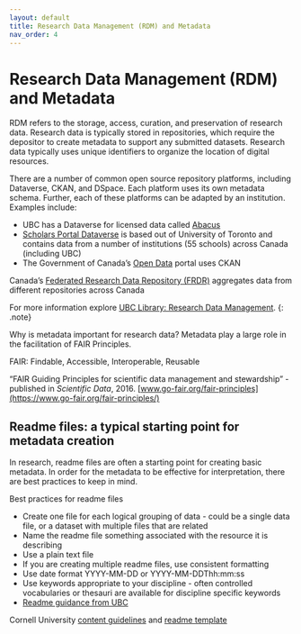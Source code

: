 ```yaml
---
layout: default
title: Research Data Management (RDM) and Metadata
nav_order: 4
---
```

# Research Data Management (RDM) and Metadata

RDM refers to the storage, access, curation, and preservation of research data. Research data is typically stored in repositories, which require the depositor to create metadata to support any submitted datasets. Research data typically uses unique identifiers to organize the location of digital resources.

There are a number of common open source repository platforms, including Dataverse, CKAN, and DSpace. Each platform uses its own metadata schema. Further, each of these platforms can be adapted by an institution. Examples include:
* UBC has a Dataverse for licensed data called [Abacus](http://dvn.library.ubc.ca/dvn/)
* [Scholars Portal Dataverse](https://dataverse.scholarsportal.info) is based out of University of Toronto and contains data from a number of institutions (55 schools) across Canada (including UBC)
* The Government of Canada’s [Open Data](https://open.canada.ca/en/open-data) portal uses CKAN

Canada’s [Federated Research Data Repository (FRDR)](https://www.frdr-dfdr.ca) aggregates data from different repositories across Canada

For more information explore [UBC Library: Research Data Management](https://researchdata.library.ubc.ca).
{: .note}

Why is metadata important for research data? Metadata play a large role in the facilitation of FAIR Principles.

FAIR: Findable, Accessible, Interoperable, Reusable

“FAIR Guiding Principles for scientific data management and stewardship” - published in *Scientific Data*, 2016. [www.go-fair.org/fair-principles](https://www.go-fair.org/fair-principles/)

## Readme files: a typical starting point for metadata creation

In research, readme files are often a starting point for creating basic metadata. In order for the metadata to be effective for interpretation, there are best practices to keep in mind.

Best practices for readme files
* Create one file for each logical grouping of data - could be a single data file, or a dataset with multiple files that are related
* Name the readme file something associated with the resource it is describing
* Use a plain text file
* If you are creating multiple readme files, use consistent formatting
* Use date format YYYY-MM-DD or YYYY-MM-DDThh:mm:ss
* Use keywords appropriate to your discipline - often controlled vocabularies or thesauri are available for discipline specific keywords
* [Readme guidance from UBC](https://researchdata-06oct2014.sites.olt.ubc.ca/files/2020/04/QuickGuide_UBC_readme_v1.0_20200427.pdf)

Cornell University [content guidelines](https://data.research.cornell.edu/content/readme) and [readme template](https://cornell.app.box.com/v/ReadmeTemplate)
